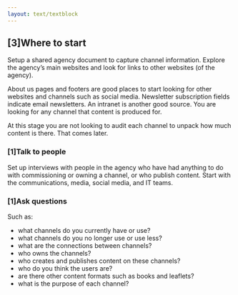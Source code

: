 ```yaml
---
layout: text/textblock
---
```

## [3]Where to start
Setup a shared agency document to capture channel information. Explore the agency’s main websites and look for links to other websites (of the agency). 

About us pages and footers are good places to start looking for other websites and channels such as social media. Newsletter subscription fields indicate email newsletters. An intranet is another good source. You are looking for any channel that content is produced for. 

At this stage you are not looking to audit each channel to unpack how much content is there. That comes later. 

### [1]Talk to people
Set up interviews with people in the agency who have had anything to do with commissioning or owning a channel, or who publish content. Start with the communications, media, social media, and IT teams. 

### [1]Ask questions

Such as:
 * what channels do you currently have or use?
 * what channels do you no longer use or use less?
 * what are the connections between channels? 
 * who owns the channels? 
 * who creates and publishes content on these channels? 
 * who do you think the users are?
 * are there other content formats such as books and leaflets?
 * what is the purpose of each channel?
